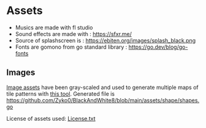# Assets

- Musics are made with fl studio
- Sound effects are made with : https://sfxr.me/
- Source of splashscreen is : https://ebiten.org/images/splash_black.png
- Fonts are gomono from go standard library : https://go.dev/blog/go-fonts

## Images

[Image assets](https://xenodroidz.itch.io/simplegloomrpg-16x16-icon-pack) have been gray-scaled and used to generate multiple maps of tile patterns with [this tool](https://github.com/Zyko0/BlackAndWhite8/blob/main/cmd/shapegen/README.md).
Generated file is https://github.com/Zyko0/BlackAndWhite8/blob/main/assets/shape/shapes.go

License of assets used: [License.txt](https://github.com/Zyko0/BlackAndWhite8/tree/main/assets/shape/License.txt)